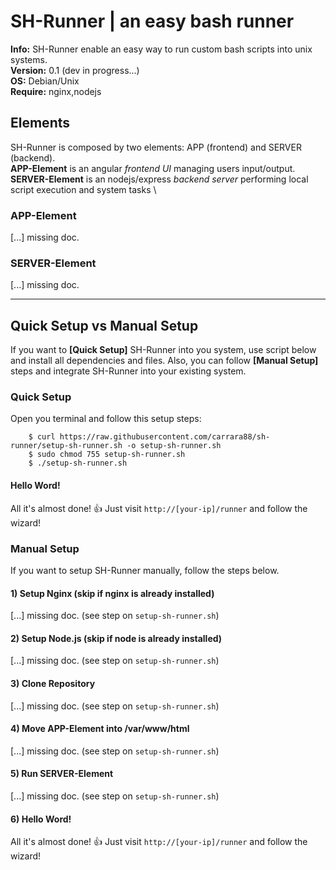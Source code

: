 # SH-Runner | an easy bash runner

__Info:__ SH-Runner enable an easy way to run custom bash scripts into unix systems. \
__Version:__ 0.1 (dev in progress...) \
__OS:__ Debian/Unix \
__Require:__ nginx,nodejs

## Elements
SH-Runner is composed by two elements: APP (frontend) and SERVER (backend). \
__APP-Element__ is an angular _frontend UI_ managing users input/output. \
__SERVER-Element__ is an nodejs/express _backend server_ performing local script execution and system tasks \

### APP-Element
[...] missing doc.

### SERVER-Element
[...] missing doc.

---

## Quick Setup vs Manual Setup

If you want to __[Quick Setup]__ SH-Runner into you system, use script below and install all dependencies and files.
Also, you can follow __[Manual Setup]__ steps and integrate SH-Runner into your existing system.

### Quick Setup

Open you terminal and follow this setup steps:

```
    $ curl https://raw.githubusercontent.com/carrara88/sh-runner/setup-sh-runner.sh -o setup-sh-runner.sh
    $ sudo chmod 755 setup-sh-runner.sh
    $ ./setup-sh-runner.sh
```

#### Hello Word!
All it's almost done! 👍 Just visit `http://[your-ip]/runner` and follow the wizard!


### Manual Setup

If you want to setup SH-Runner manually, follow the steps below.

#### 1) Setup Nginx (skip if nginx is already installed)
[...] missing doc. (see step on `setup-sh-runner.sh`)

#### 2) Setup Node.js (skip if node is already installed)
[...] missing doc. (see step on `setup-sh-runner.sh`)

#### 3) Clone Repository
[...] missing doc. (see step on `setup-sh-runner.sh`)

#### 4) Move APP-Element into /var/www/html
[...] missing doc. (see step on `setup-sh-runner.sh`)

#### 5) Run SERVER-Element
[...] missing doc. (see step on `setup-sh-runner.sh`)

#### 6) Hello Word!
All it's almost done! 👍 Just visit `http://[your-ip]/runner` and follow the wizard!
